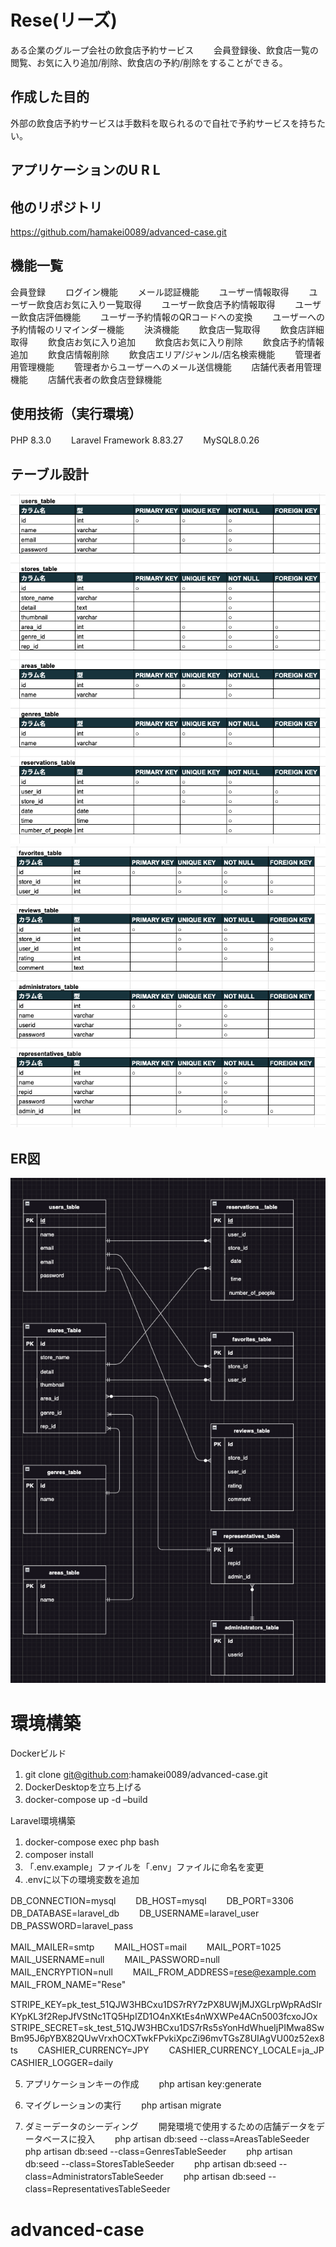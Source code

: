 # Rese(リーズ)　　
ある企業のグループ会社の飲食店予約サービス　　
会員登録後、飲食店一覧の閲覧、お気に入り追加/削除、飲食店の予約/削除をすることができる。　　

## 作成した目的　　
外部の飲食店予約サービスは手数料を取られるので自社で予約サービスを持ちたい。　　

## アプリケーションのU R L


## 他のリポジトリ
https://github.com/hamakei0089/advanced-case.git

## 機能一覧
会員登録　　
ログイン機能　　
メール認証機能　　
ユーザー情報取得　　
ユーザー飲食店お気に入り一覧取得　　
ユーザー飲食店予約情報取得　　
ユーザー飲食店評価機能　　
ユーザー予約情報のQRコードへの変換　　
ユーザーへの予約情報のリマインダー機能　　
決済機能　　
飲食店一覧取得　　
飲食店詳細取得　　
飲食店お気に入り追加　　
飲食店お気に入り削除　　
飲食店予約情報追加　　
飲食店情報削除　　
飲食店エリア/ジャンル/店名検索機能　　
管理者用管理機能　　
管理者からユーザーへのメール送信機能　　
店舗代表者用管理機能　　
店舗代表者の飲食店登録機能　　


## 使用技術（実行環境）　　
PHP 8.3.0　　
Laravel Framework 8.83.27　　
MySQL8.0.26　　

## テーブル設計　　
![Alt text](table1.png)　　
![Alt text](table2.png)　　

## ER図　　
![Alt text](ERD.png)　　


# 環境構築　　

Dockerビルド
1. git clone git@github.com:hamakei0089/advanced-case.git　　
2. DockerDesktopを立ち上げる　　
3. docker-compose up -d –build　　

Laravel環境構築　　
1. docker-compose exec php bash　　
2. composer install　　
3. 「.env.example」ファイルを「.env」ファイルに命名を変更　　
4. .envに以下の環境変数を追加　　

DB_CONNECTION=mysql　　
DB_HOST=mysql　　
DB_PORT=3306　　
DB_DATABASE=laravel_db　　
DB_USERNAME=laravel_user　　
DB_PASSWORD=laravel_pass　　

MAIL_MAILER=smtp　　
MAIL_HOST=mail　　
MAIL_PORT=1025　　
MAIL_USERNAME=null　　
MAIL_PASSWORD=null　　
MAIL_ENCRYPTION=null　　
MAIL_FROM_ADDRESS=rese@example.com　　
MAIL_FROM_NAME="Rese"　　

STRIPE_KEY=pk_test_51QJW3HBCxu1DS7rRY7zPX8UWjMJXGLrpWpRAdSIrKYpKL3f2RepJfVStNc1TQ5HpIZD1O4nXKtEs4nWXWPe4ACn5003fcxoJOx　　
STRIPE_SECRET=sk_test_51QJW3HBCxu1DS7rRs5sYonHdWhueIjPIMwa8SwBm95J6pYBX82QUwVrxhOCXTwkFPvkiXpcZi96mvTGsZ8UIAgVU00z52ex8ts　　
CASHIER_CURRENCY=JPY　　
CASHIER_CURRENCY_LOCALE=ja_JP　　
CASHIER_LOGGER=daily　　

5. アプリケーションキーの作成　　
php artisan key:generate　　

6. マイグレーションの実行　　
php artisan migrate　　

7. ダミーデータのシーディング　　
開発環境で使用するための店舗データをデータベースに投入　　
php artisan db:seed --class=AreasTableSeeder　　
php artisan db:seed --class=GenresTableSeeder　　
php artisan db:seed --class=StoresTableSeeder　　
php artisan db:seed --class=AdministratorsTableSeeder　　
php artisan db:seed --class=RepresentativesTableSeeder　　

# advanced-case
